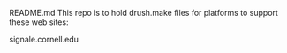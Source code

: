 README.md This repo is to hold drush.make files for platforms to support these web sites:

signale.cornell.edu